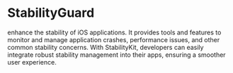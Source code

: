 # StabilityGuard
enhance the stability of iOS applications. It provides tools and features to monitor and manage application crashes, performance issues, and other common stability concerns. With StabilityKit, developers can easily integrate robust stability management into their apps, ensuring a smoother user experience.
